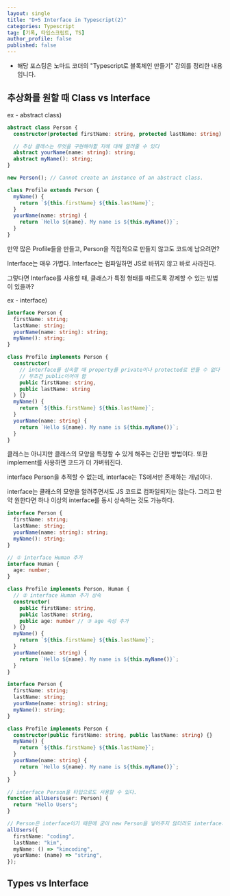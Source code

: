 ```yaml
---
layout: single
title: "D+5 Interface in Typescript(2)"
categories: Typescript
tag: [기록, 타입스크립트, TS]
author_profile: false
published: false
---
```


- 해당 포스팅은 노마드 코더의 "Typescript로 블록체인 만들기" 강의를 정리한 내용입니다.

## 추상화를 원할 때 Class vs Interface

ex - abstract class)

```typescript
abstract class Person {
  constructor(protected firstName: string, protected lastName: string) {}

  // 추상 클래스는 무엇을 구현해야할 지에 대해 알려줄 수 있다
  abstract yourName(name: string): string;
  abstract myName(): string;
}

new Person(); // Cannot create an instance of an abstract class.

class Profile extends Person {
  myName() {
    return `${this.firstName} ${this.lastName}`;
  }
  yourName(name: string) {
    return `Hello ${name}. My name is ${this.myName()}`;
  }
}
```

만약 많은 Profile들을 만들고, Person을 직접적으로 만들지 않고도 코드에 남으려면?

Interface는 매우 가볍다. Interface는 컴파일하면 JS로 바뀌지 않고 바로 사라진다.

그렇다면 Interface를 사용할 때, 클래스가 특정 형태를 따르도록 강제할 수 있는 방법이 있을까?

ex - interface)

```typescript
interface Person {
  firstName: string;
  lastName: string;
  yourName(name: string): string;
  myName(): string;
}

class Profile implements Person {
  constructor(
    // interface를 상속할 때 property를 private이나 protected로 만들 수 없다
    // 무조건 public이어야 함
    public firstName: string,
    public lastName: string
  ) {}
  myName() {
    return `${this.firstName} ${this.lastName}`;
  }
  yourName(name: string) {
    return `Hello ${name}. My name is ${this.myName()}`;
  }
}
```

클래스는 아니지만 클래스의 모양을 특정할 수 있게 해주는 간단한 방법이다. 또한 implement를 사용하면 코드가 더 가벼워진다.

interface Person을 추적할 수 없는데, interface는 TS에서만 존재하는 개념이다.

interface는 클래스의 모양을 알려주면서도 JS 코드로 컴파일되지는 않는다. 그리고 만약 원한다면 하나 이상의 interface를 동시 상속하는 것도 가능하다.

```typescript
interface Person {
  firstName: string;
  lastName: string;
  yourName(name: string): string;
  myName(): string;
}

// ① interface Human 추가
interface Human {
  age: number;
}

class Profile implements Person, Human {
  // ② interface Human 추가 상속
  constructor(
    public firstName: string,
    public lastName: string,
    public age: number // ③ age 속성 추가
  ) {}
  myName() {
    return `${this.firstName} ${this.lastName}`;
  }
  yourName(name: string) {
    return `Hello ${name}. My name is ${this.myName()}`;
  }
}
```

```typescript
interface Person {
  firstName: string;
  lastName: string;
  yourName(name: string): string;
  myName(): string;
}

class Profile implements Person {
  constructor(public firstName: string, public lastName: string) {}
  myName() {
    return `${this.firstName} ${this.lastName}`;
  }
  yourName(name: string) {
    return `Hello ${name}. My name is ${this.myName()}`;
  }
}

// interface Person을 타입으로도 사용할 수 있다.
function allUsers(user: Person) {
  return "Hello Users";
}

// Person은 interface이기 때문에 굳이 new Person을 넣어주지 않더라도 interface의 내용 형식만 제대로 지켜주면 된다
allUsers({
  firstName: "coding",
  lastName: "kim",
  myName: () => "kimcoding",
  yourName: (name) => "string",
});
```

## Types vs Interface
